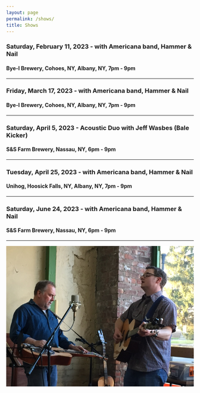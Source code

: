 ```yaml
---
layout: page
permalink: /shows/
title: Shows
---
```

### Saturday, February 11, 2023 - with Americana band, Hammer & Nail
#### Bye-I Brewery, Cohoes, NY, Albany, NY, 7pm - 9pm
---
### Friday, March 17, 2023 - with Americana band, Hammer & Nail
#### Bye-I Brewery, Cohoes, NY, Albany, NY, 7pm - 9pm
---
### Saturday, April 5, 2023 - Acoustic Duo with Jeff Wasbes (Bale Kicker)
#### S&S Farm Brewery, Nassau, NY, 6pm - 9pm
---
### Tuesday, April 25, 2023 - with Americana band, Hammer & Nail
#### Unihog, Hoosick Falls, NY, Albany, NY, 7pm - 9pm
---
### Saturday, June 24, 2023 - with Americana band, Hammer & Nail
#### S&S Farm Brewery, Nassau, NY, 6pm - 9pm
---
<p style="text-align:center;">
<img src="/images/Jay M. 001_sm.jpg" alt="Jay Maloney & Kevin Maul - 2016">
</p>
